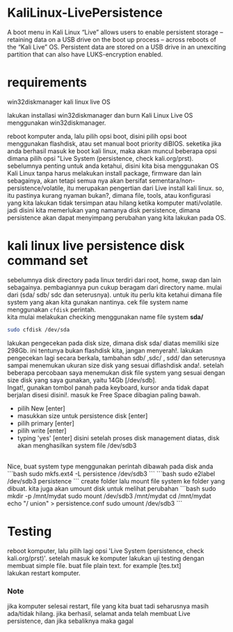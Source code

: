 # KaliLinux-LivePersistence
A boot menu in Kali Linux “Live” allows users to enable persistent storage – retaining data on a USB drive on the boot up process – across reboots of the “Kali Live” OS. Persistent data are stored on a USB drive in an unexciting partition that can also have LUKS-encryption enabled.

# requirements
win32diskmanager
kali linux live OS

lakukan installasi win32diskmanager dan burn Kali Linux Live OS menggunakan win32diskmanager.

reboot komputer anda, lalu pilih opsi boot, disini pilih opsi boot menggunakan flashdisk, atau set manual boot priority diBIOS. seketika jika anda berhasil masuk ke boot kali linux, maka akan muncul beberapa opsi dimana pilih opsi "Live System (persistence, check kali.org/prst).
</br>
sebelumnya penting untuk anda ketahui, disini kita bisa menggunakan OS Kali Linux tanpa harus melakukan install package, firmware dan lain sebagainya, akan tetapi semua nya akan bersifat sementara/non-persistence/volatile, itu merupakan pengertian dari Live install kali linux. so, itu pastinya kurang nyaman bukan?, dimana file, tools, atau konfigurasi yang kita lakukan tidak tersimpan atau hilang ketika komputer mati/volatile. jadi disini kita memerlukan yang namanya disk persistence, dimana persistence akan dapat menyimpang perubahan yang kita lakukan pada OS.

# kali linux live persistence disk command set

sebelumnya disk directory pada linux terdiri dari root, home, swap dan lain sebagainya. pembagiannya pun cukup beragam dari directory name. mulai dari (sda/ sdb/ sdc dan seterusnya). untuk itu perlu kita ketahui dimana file system yang akan kita gunakan nantinya. cek file system name menggunakan ```cfdisk``` perintah. 
</br>
kita mulai melakukan checking menggunakan name file system <b>sda/</b>
```bash
sudo cfdisk /dev/sda
```
lakukan pengecekan pada disk size, dimana disk sda/ diatas memiliki size 298Gb. ini tentunya bukan flashdisk kita, jangan menyerah!. lakukan pengecekan lagi secara berkala, tambahan sdb/ ,sdc/ , sdd/ dan seterusnya sampai menemukan ukuran size disk yang sesuai diflashdisk anda!. setelah beberapa percobaan saya menemukan disk file system yang sesuai dengan size disk yang saya gunakan, yaitu 14Gb [/dev/sdb].
</br>
Ingat!, gunakan tombol panah pada keyboard, kursor anda tidak dapat berjalan disesi disini!. masuk ke Free Space dibagian paling bawah.
- pilih New [enter]
- masukkan size untuk persistence disk [enter]
- pilih primary [enter]
- pilih write [enter]
- typing 'yes' [enter]
disini setelah proses disk management diatas, disk akan menghasilkan system file /dev/sdb3
</br>
Nice, buat system type menggunakan perintah dibawah pada disk anda
```bash
sudo mkfs.ext4 -L persistence /dev/sdb3
```
```bash
sudo e2label /dev/sdb3 persistence
```
create folder lalu mount file system ke folder yang dibuat. kita juga akan umount disk untuk melihat perubahan
```bash
sudo mkdir -p /mnt/mydat
sudo mount /dev/sdb3 /mnt/mydat
cd /mnt/mydat
echo "/ union" > persistence.conf
sudo umount /dev/sdb3
```

# Testing
reboot komputer, lalu pilih lagi opsi 'Live System (persistence, check kali.org/prst)'. setelah masuk ke komputer lakukan uji testing dengan membuat simple file. buat file plain text. for example [tes.txt]
</br>
lakukan restart komputer.

### Note
jika komputer selesai restart, file yang kita buat tadi seharusnya masih ada/tidak hilang. jika berhasil, selamat anda telah membuat Live persistence, dan jika sebaliknya maka gagal

